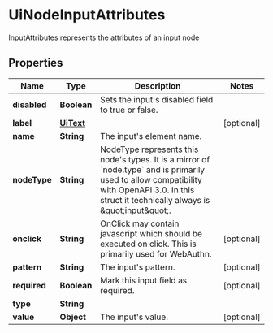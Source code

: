 

# UiNodeInputAttributes

InputAttributes represents the attributes of an input node

## Properties

Name | Type | Description | Notes
------------ | ------------- | ------------- | -------------
**disabled** | **Boolean** | Sets the input&#39;s disabled field to true or false. | 
**label** | [**UiText**](UiText.md) |  |  [optional]
**name** | **String** | The input&#39;s element name. | 
**nodeType** | **String** | NodeType represents this node&#39;s types. It is a mirror of &#x60;node.type&#x60; and is primarily used to allow compatibility with OpenAPI 3.0.  In this struct it technically always is \&quot;input\&quot;. | 
**onclick** | **String** | OnClick may contain javascript which should be executed on click. This is primarily used for WebAuthn. |  [optional]
**pattern** | **String** | The input&#39;s pattern. |  [optional]
**required** | **Boolean** | Mark this input field as required. |  [optional]
**type** | **String** |  | 
**value** | **Object** | The input&#39;s value. |  [optional]



